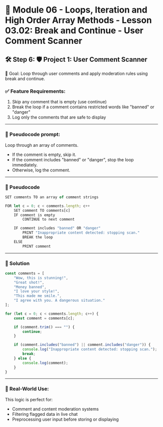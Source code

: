 # 📕 Module 06 - Loops, Iteration and High Order Array Methods - Lesson 03.02: Break and Continue - User Comment Scanner

## 🛠️ Step 6: 🛡️ Project 1: User Comment Scanner

🎯 Goal: Loop through user comments and apply moderation rules using break and continue.

### ✅ Feature Requirements:
1. Skip any comment that is empty (use continue)
2. Break the loop if a comment contains restricted words like "banned" or "danger"
3. Log only the comments that are safe to display

---

### 🧠 Pseudocode prompt:
Loop through an array of comments.
- If the comment is empty, skip it.
- If the comment includes "banned" or "danger", stop the loop immediately.
- Otherwise, log the comment.

---

### 📝 Pseudocode

```js
SET comments TO an array of comment strings

FOR let c = 0; c < comments.length; c++
    SET comment TO comments[c]
    IF comment is empty
        CONTINUE to next comment

    IF comment includes "banned" OR "danger"
        PRINT "Inappropriate content detected: stopping scan."
        BREAK the loop
    ELSE
        PRINT comment
```

---

### 🧮 Solution
```js
const comments = [
    "Wow, this is stunning!",
    "Great shot!",
    "Money banned",
    "I love your style!",
    "This made me smile.",
    "I agree with you. A dangerous situation."
];

for (let c = 0; c < comments.length; c++) {
    const comment = comments[c];

    if (comment.trim() === "") {
        continue;
    }

    if (comment.includes("banned") || comment.includes("danger")) {
        console.log("Inappropriate content detected: stopping scan.");
        break;
    } else {
        console.log(comment);
    }
}
```

---

### 🧠 Real-World Use:
This logic is perfect for:
- Comment and content moderation systems
- Filtering flagged data in live chat
- Preprocessing user input before storing or displaying
